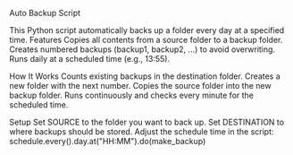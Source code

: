 Auto Backup Script

This Python script automatically backs up a folder every day at a specified time.
Features
Copies all contents from a source folder to a backup folder.
Creates numbered backups (backup1, backup2, …) to avoid overwriting.
Runs daily at a scheduled time (e.g., 13:55).

How It Works
Counts existing backups in the destination folder.
Creates a new folder with the next number.
Copies the source folder into the new backup folder.
Runs continuously and checks every minute for the scheduled time.

Setup
Set SOURCE to the folder you want to back up.
Set DESTINATION to where backups should be stored.
Adjust the schedule time in the script:
schedule.every().day.at("HH:MM").do(make_backup)
